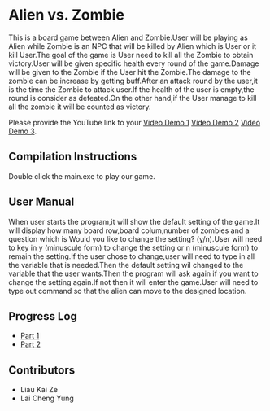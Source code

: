 # Alien vs. Zombie

This is a board game between Alien and Zombie.User will be playing as Alien while Zombie is an NPC that will be killed by Alien which is User or it kill User.The goal of the game is User need to kill all the Zombie to obtain victory.User will be given specific health every round of the game.Damage will be given to the Zombie if the User hit the Zombie.The damage to the zombie can be increase by getting buff.After an attack round by the user,it is the time the Zombie to attack user.If the health of the user is empty,the round is consider as defeated.On the other hand,if the User manage to kill all the zombie it will be counted as victory.

Please provide the YouTube link to your [Video Demo 1](https://youtu.be/_p5bqbCtQMc) [Video Demo 2](https://youtu.be/UNjhXJ942gM) [Video Demo 3](https://youtu.be/51j-G1UWJdI).

## Compilation Instructions

Double click the main.exe to play our game.

## User Manual

When user starts the program,it will show the default setting of the game.It will display how many board row,board colum,number of zombies and a question which is Would you like to change the setting? (y/n).User will need to key in y (minuscule form) to change the setting or n (minuscule form) to remain the setting.If the user chose to change,user will need to type in all the variable that is needed.Then the default setting wil changed to the variable that the user wants.Then the program will ask again if you want to change the setting again.If not then it will enter the game.User will need to type out command so that the alien can move to the designed location.

## Progress Log

- [Part 1](PART1.md)
- [Part 2](PART2.md)

## Contributors

- Liau Kai Ze
- Lai Cheng Yung
